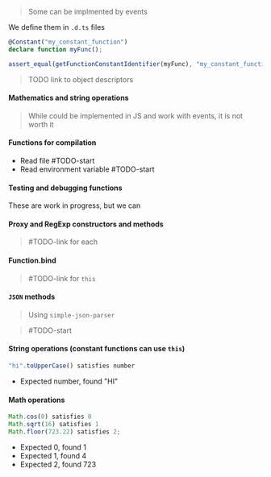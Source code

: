 > Some can be implmented by events

We define them in `.d.ts` files

```ts
@Constant("my_constant_function")
declare function myFunc();

assert_equal(getFunctionConstantIdentifier(myFunc), "my_constant_function")
```

> TODO link to object descriptors

#### Mathematics and string operations

> While could be implemented in JS and work with events, it is not worth it

#### Functions for compilation

- Read file #TODO-start
- Read environment variable #TODO-start

#### Testing and debugging functions

These are work in progress, but we can

#### Proxy and RegExp constructors and methods

> #TODO-link for each

#### Function.bind

> #TODO-link for `this`

#### `JSON` methods

> Using `simple-json-parser`

> #TODO-start

#### String operations (constant functions can use `this`)

```ts
"hi".toUpperCase() satisfies number
```

- Expected number, found "HI"

#### Math operations

```ts
Math.cos(0) satisfies 0
Math.sqrt(16) satisfies 1
Math.floor(723.22) satisfies 2;
```

- Expected 0, found 1
- Expected 1, found 4
- Expected 2, found 723
